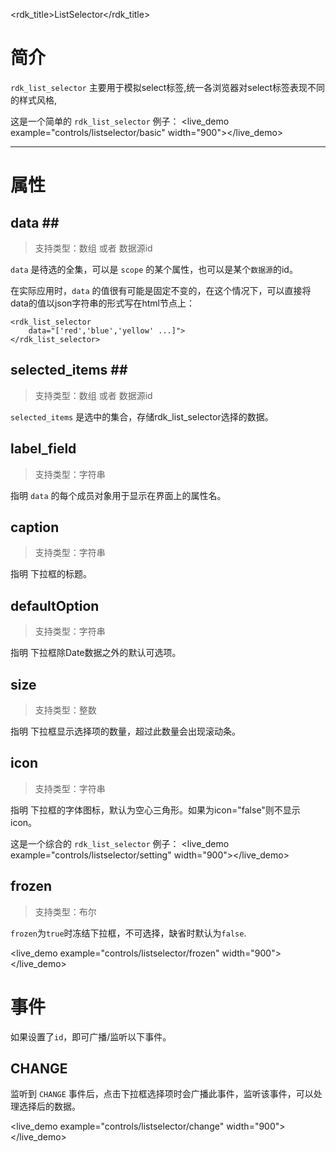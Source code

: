 <rdk_title>ListSelector</rdk_title>

# 简介 #

`rdk_list_selector` 主要用于模拟select标签,统一各浏览器对select标签表现不同的样式风格,

这是一个简单的 `rdk_list_selector` 例子：
<live_demo example="controls/listselector/basic" width="900"></live_demo>

---
# 属性 #

## data <binding></binding>##
> 支持类型：数组 或者 数据源id

`data` 是待选的全集，可以是 `scope` 的某个属性，也可以是某个`数据源`的id。

在实际应用时，`data` 的值很有可能是固定不变的，在这个情况下，可以直接将data的值以json字符串的形式写在html节点上：
    
	<rdk_list_selector
		data="['red','blue','yellow' ...]">
	</rdk_list_selector>

## selected_items <binding></binding>##
> 支持类型：数组 或者 数据源id

`selected_items` 是选中的集合，存储rdk_list_selector选择的数据。

## label_field ##
> 支持类型：字符串

指明 `data` 的每个成员对象用于显示在界面上的属性名。

## caption ##
> 支持类型：字符串

指明 下拉框的标题。

## defaultOption ##
> 支持类型：字符串

指明 下拉框除Date数据之外的默认可选项。

## size ##
> 支持类型：整数

指明 下拉框显示选择项的数量，超过此数量会出现滚动条。

## icon ##
> 支持类型：字符串

指明 下拉框的字体图标，默认为空心三角形。如果为icon="false"则不显示icon。

这是一个综合的 `rdk_list_selector` 例子：
<live_demo example="controls/listselector/setting" width="900"></live_demo>

## frozen ##
> 支持类型：布尔

`frozen`为`true`时冻结下拉框，不可选择，缺省时默认为`false`.

<live_demo example="controls/listselector/frozen" width="900"></live_demo>

# 事件 #

如果设置了`id`，即可广播/监听以下事件。

## CHANGE ##
监听到 `CHANGE` 事件后，点击下拉框选择项时会广播此事件，监听该事件，可以处理选择后的数据。

<live_demo example="controls/listselector/change" width="900"></live_demo>